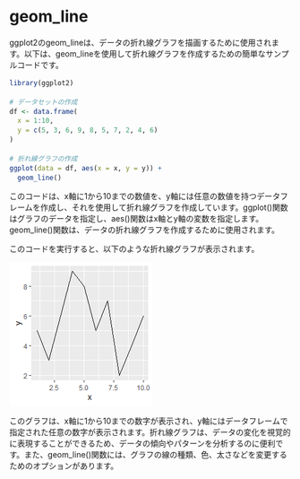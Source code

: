 # geom_line

ggplot2のgeom_lineは、データの折れ線グラフを描画するために使用されます。以下は、geom_lineを使用して折れ線グラフを作成するための簡単なサンプルコードです。

``` r
library(ggplot2)

# データセットの作成
df <- data.frame(
  x = 1:10,
  y = c(5, 3, 6, 9, 8, 5, 7, 2, 4, 6)
)

# 折れ線グラフの作成
ggplot(data = df, aes(x = x, y = y)) + 
  geom_line()
```

このコードは、x軸に1から10までの数値を、y軸には任意の数値を持つデータフレームを作成し、それを使用して折れ線グラフを作成しています。ggplot()関数はグラフのデータを指定し、aes()関数はx軸とy軸の変数を指定します。geom_line()関数は、データの折れ線グラフを作成するために使用されます。

このコードを実行すると、以下のような折れ線グラフが表示されます。

![geom_line](geom_line.png)

このグラフは、x軸に1から10までの数字が表示され、y軸にはデータフレームで指定された任意の数字が表示されます。折れ線グラフは、データの変化を視覚的に表現することができるため、データの傾向やパターンを分析するのに便利です。また、geom_line()関数には、グラフの線の種類、色、太さなどを変更するためのオプションがあります。
